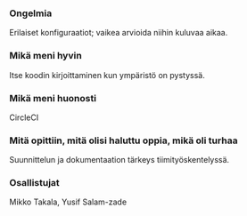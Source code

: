 ### Ongelmia

Erilaiset konfiguraatiot; vaikea arvioida niihin kuluvaa aikaa.

### Mikä meni hyvin

Itse koodin kirjoittaminen kun ympäristö on pystyssä.


### Mikä meni huonosti
CircleCI


### Mitä opittiin, mitä olisi haluttu oppia, mikä oli turhaa

Suunnittelun ja dokumentaation tärkeys tiimityöskentelyssä.

### Osallistujat

Mikko Takala,
Yusif Salam-zade
